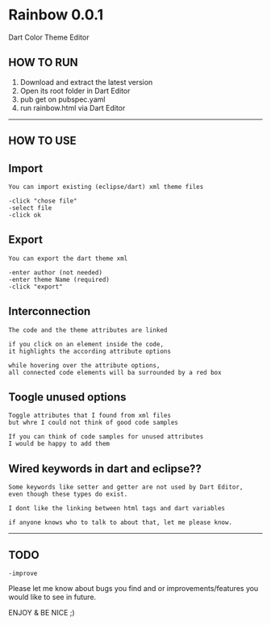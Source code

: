 Rainbow 0.0.1
=============

  Dart Color Theme Editor
    	
HOW TO RUN
----------

   1. Download and extract the latest version 
   2. Open its root folder in Dart Editor
   3. pub get on pubspec.yaml
   4. run rainbow.html via Dart Editor 

*******************************************************************************************
HOW TO USE
----------

   Import
   ------
   
    You can import existing (eclipse/dart) xml theme files
     
    -click "chose file"
    -select file
    -click ok 

   Export
   ------
   
    You can export the dart theme xml
    
    -enter author (not needed)
    -enter theme Name (required)
    -click "export"

   Interconnection
   ---------------
   
    The code and the theme attributes are linked
    
    if you click on an element inside the code, 
    it highlights the according attribute options

    while hovering over the attribute options,
    all connected code elements will ba surrounded by a red box 

   Toogle unused options
   ---------------------
   
    Toggle attributes that I found from xml files 
    but whre I could not think of good code samples   
   
    If you can think of code samples for unused attributes 
    I would be happy to add them
   
   Wired keywords in dart and eclipse??
   ------------------------------------
   
    Some keywords like setter and getter are not used by Dart Editor,
    even though these types do exist.
    
    I dont like the linking between html tags and dart variables
   
    if anyone knows who to talk to about that, let me please know. 
    

*******************************************************************************************

TODO
----
    -improve
     
Please let me know about bugs you find and or improvements/features you would like to see in future.

ENJOY & BE NICE ;)